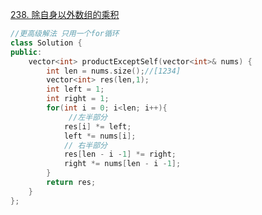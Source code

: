 [238. 除自身以外数组的乘积](https://leetcode-cn.com/problems/product-of-array-except-self/)

```c++
//更高级解法 只用一个for循环 
class Solution {
public:
    vector<int> productExceptSelf(vector<int>& nums) {
        int len = nums.size();//[1234]
        vector<int> res(len,1);
        int left = 1;
        int right = 1;
        for(int i = 0; i<len; i++){ 
             //左半部分
            res[i] *= left;
            left *= nums[i];
            // 右半部分
            res[len - i -1] *= right;
            right *= nums[len - i -1];
        }
        return res;
    }
};
```

